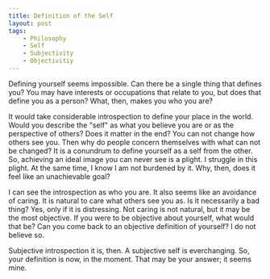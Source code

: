 ```yaml
---
title: Definition of the Self
layout: post
tags:
    - Philosophy
    - Self
    - Subjectivity
    - Objectivitiy
---
```


Defining yourself seems impossible. Can there be a single thing that defines you? You may have interests or occupations that relate to you, but does that define you as a person? What, then, makes you who you are? 

It would take considerable introspection to define your place in the world. Would you describe the "self" as what you believe you are or as the perspective of others? Does it matter in the end? You can not change how others see you. Then why do people concern themselves with what can not be changed? It is a conundrum to define yourself as a self from the other. So, achieving an ideal image you can never see is a plight. I struggle in this plight. At the same time, I know I am not burdened by it. Why, then, does it feel like an unachievable goal? 

I can see the introspection as who you are. It also seems like an avoidance of caring. It is natural to care what others see you as. Is it necessarily a bad thing? Yes, only if it is distressing. Not caring is not natural, but it may be the most objective. If you were to be objective about yourself, what would that be? Can you come back to an objective definition of yourself? I do not believe so. 

Subjective introspection it is, then. A subjective self is everchanging. So, your definition is now, in the moment. That may be your answer; it seems mine.
